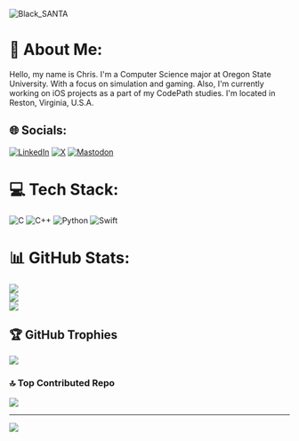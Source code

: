 ![Black_SANTA](https://github.com/ICANDIGITAL/ICANDIGITAL/assets/32528337/e9d6bcd8-94a5-4f3d-abed-ad944d0bebdc)
# 💫 About Me:
Hello, my name is Chris. I'm a Computer Science major at Oregon State University. With a focus on simulation and gaming. Also, I'm currently working on iOS projects as a part of my CodePath studies. I'm located in Reston, Virginia, U.S.A.


## 🌐 Socials:
[![LinkedIn](https://img.shields.io/badge/LinkedIn-%230077B5.svg?logo=linkedin&logoColor=white)](https://linkedin.com/in/ICANDIGITAL) [![X](https://img.shields.io/badge/X-black.svg?logo=X&logoColor=white)](https://x.com/0bBlackSanta) [![Mastodon](https://img.shields.io/badge/-MASTODON-%232B90D9?style=for-the-badge&logo=mastodon&logoColor=white)](https://kolektiva.social/@TrickyDanceMoves) 

# 💻 Tech Stack:
![C](https://img.shields.io/badge/c-%2300599C.svg?style=for-the-badge&logo=c&logoColor=white) ![C++](https://img.shields.io/badge/c++-%2300599C.svg?style=for-the-badge&logo=c%2B%2B&logoColor=white) ![Python](https://img.shields.io/badge/python-3670A0?style=for-the-badge&logo=python&logoColor=ffdd54) ![Swift](https://img.shields.io/badge/swift-F54A2A?style=for-the-badge&logo=swift&logoColor=white)
# 📊 GitHub Stats:
![](https://github-readme-stats.vercel.app/api?username=icandigital&theme=vision-friendly-dark&hide_border=true&include_all_commits=true&count_private=true)<br/>
![](https://github-readme-streak-stats.herokuapp.com/?user=icandigital&theme=vision-friendly-dark&hide_border=true)<br/>
![](https://github-readme-stats.vercel.app/api/top-langs/?username=icandigital&theme=vision-friendly-dark&hide_border=true&include_all_commits=true&count_private=true&layout=compact)

## 🏆 GitHub Trophies
![](https://github-profile-trophy.vercel.app/?username=icandigital&theme=juicyfresh&no-frame=true&no-bg=false&margin-w=4)

### 🔝 Top Contributed Repo
![](https://github-contributor-stats.vercel.app/api?username=icandigital&limit=5&theme=gruvbox&combine_all_yearly_contributions=true)

---
[![](https://visitcount.itsvg.in/api?id=icandigital&icon=0&color=2)](https://visitcount.itsvg.in)

<!-- Proudly created with GPRM ( https://gprm.itsvg.in ) -->
